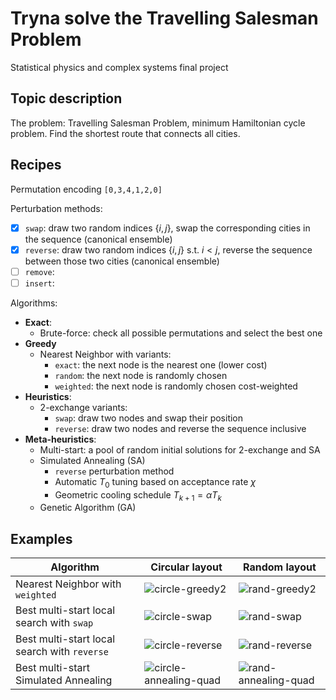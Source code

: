 # Tryna solve the Travelling Salesman Problem

Statistical physics and complex systems final project

## Topic description

The problem: Travelling Salesman Problem, minimum Hamiltonian cycle problem. Find the shortest route that connects all cities.

## Recipes
Permutation encoding `[0,3,4,1,2,0]`

Perturbation methods:
- [x] `swap`: draw two random indices $\{i,j\}$, swap the corresponding cities in the sequence (canonical ensemble)
- [x] `reverse`: draw two random indices $\{i,j\}$ s.t. $i < j$, reverse the sequence between those two cities (canonical ensemble)
- [ ] `remove`: 
- [ ] `insert`: 

Algorithms:
- **Exact**:
    - Brute-force: check all possible permutations and select the best one
- **Greedy**
    - Nearest Neighbor with variants:
        - `exact`: the next node is the nearest one (lower cost)
        - `random`: the next node is randomly chosen
        - `weighted`: the next node is randomly chosen cost-weighted
- **Heuristics**:
    - 2-exchange variants:
        - `swap`: draw two nodes and swap their position
        - `reverse`: draw two nodes and reverse the sequence inclusive
- **Meta-heuristics**:
    - Multi-start: a pool of random initial solutions for 2-exchange and SA
    - Simulated Annealing (SA)
        - `reverse` perturbation method
        - Automatic $T_0$ tuning based on acceptance rate $\chi$
        - Geometric cooling schedule $T_{k+1}=\alpha T_k$
    - Genetic Algorithm (GA)

## Examples

| **Algorithm** | **Circular layout** | **Random layout** |
| -- | -- | -- |
| Nearest Neighbor with `weighted` | ![circle-greedy2](https://github.com/user-attachments/assets/2b2410af-60ea-4b29-9604-52ba4584e94e) | ![rand-greedy2](https://github.com/user-attachments/assets/3213cb78-0bdf-4104-93d4-e7768e29f0d1) |
| Best multi-start local search with `swap` | ![circle-swap](https://github.com/user-attachments/assets/a257d403-8fb9-4505-a2f5-4e478fefc798) | ![rand-swap](https://github.com/user-attachments/assets/f5a2778c-a5bd-431b-8f55-a6dd2304f668) |
| Best multi-start local search with `reverse` | ![circle-reverse](https://github.com/user-attachments/assets/d55ad505-018b-473d-b503-d9053ed0fb03) | ![rand-reverse](https://github.com/user-attachments/assets/92cce929-bb47-4273-9e14-1e083f12ab86) |
| Best multi-start Simulated Annealing | ![circle-annealing-quad](https://github.com/user-attachments/assets/21eaaa01-8f07-4ee4-a5c0-cedc51422c3a) | ![rand-annealing-quad](https://github.com/user-attachments/assets/02a173f5-f90f-4520-a806-2f1681d89743) |

